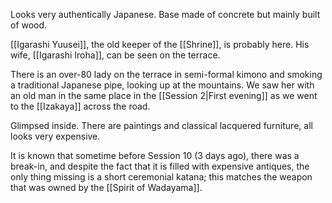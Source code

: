 Looks very authentically Japanese. Base made of concrete but mainly built of wood.

[[Igarashi Yuusei]], the old keeper of the [[Shrine]], is probably here.
His wife, [[Igarashi Iroha]], can be seen on the terrace.

There is an over-80 lady on the terrace in semi-formal kimono and smoking a traditional Japanese pipe, looking up at the mountains. We saw her with an old man in the same place in the [[Session 2|First evening]] as we went to the [[Izakaya]] across the road.

Glimpsed inside. There are paintings and classical lacquered furniture, all looks very expensive.

It is known that sometime before Session 10 (3 days ago), there was a break-in, and despite the fact that it is filled with expensive antiques, the only thing missing is a short ceremonial katana; this matches the weapon that was owned by the [[Spirit of Wadayama]]. 